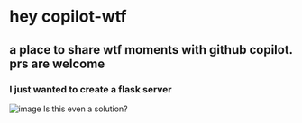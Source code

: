 # hey copilot-wtf

## a place to share wtf moments with github copilot. prs are welcome 

### I just wanted to create a flask server
![image](https://user-images.githubusercontent.com/15627365/126139090-b328ae9e-b9f0-43a7-af55-8ccd982d3e25.png)
Is this even a solution?

